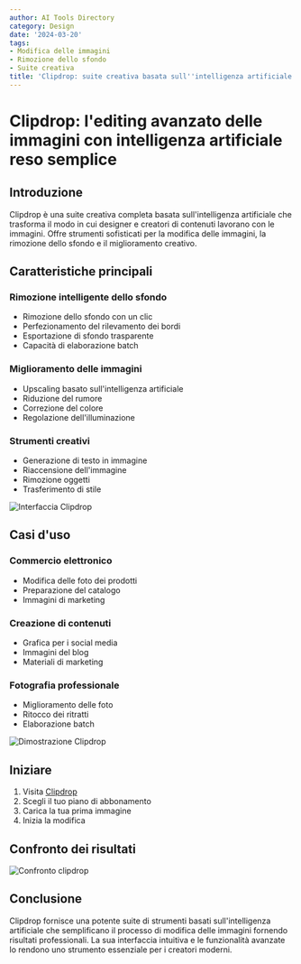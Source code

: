 ```yaml
---
author: AI Tools Directory
category: Design
date: '2024-03-20'
tags:
- Modifica delle immagini
- Rimozione dello sfondo
- Suite creativa
title: 'Clipdrop: suite creativa basata sull''intelligenza artificiale'
---
```


# Clipdrop: l'editing avanzato delle immagini con intelligenza artificiale reso semplice

## Introduzione

Clipdrop è una suite creativa completa basata sull'intelligenza artificiale che trasforma il modo in cui designer e creatori di contenuti lavorano con le immagini. Offre strumenti sofisticati per la modifica delle immagini, la rimozione dello sfondo e il miglioramento creativo.

## Caratteristiche principali

### Rimozione intelligente dello sfondo
- Rimozione dello sfondo con un clic
- Perfezionamento del rilevamento dei bordi
- Esportazione di sfondo trasparente
- Capacità di elaborazione batch

### Miglioramento delle immagini
- Upscaling basato sull'intelligenza artificiale
- Riduzione del rumore
- Correzione del colore
- Regolazione dell'illuminazione

### Strumenti creativi
- Generazione di testo in immagine
- Riaccensione dell'immagine
- Rimozione oggetti
- Trasferimento di stile

![Interfaccia Clipdrop](/imgs/clipdrop/interface.jpg)

## Casi d'uso

### Commercio elettronico
- Modifica delle foto dei prodotti
- Preparazione del catalogo
- Immagini di marketing

### Creazione di contenuti
- Grafica per i social media
- Immagini del blog
- Materiali di marketing

### Fotografia professionale
- Miglioramento delle foto
- Ritocco dei ritratti
- Elaborazione batch

![Dimostrazione Clipdrop](/imgs/clipdrop/demo.jpg)

## Iniziare

1. Visita [Clipdrop](https://clipdrop.co)
2. Scegli il tuo piano di abbonamento
3. Carica la tua prima immagine
4. Inizia la modifica

## Confronto dei risultati

![Confronto clipdrop](/imgs/clipdrop/comparison.jpg)

## Conclusione

Clipdrop fornisce una potente suite di strumenti basati sull'intelligenza artificiale che semplificano il processo di modifica delle immagini fornendo risultati professionali. La sua interfaccia intuitiva e le funzionalità avanzate lo rendono uno strumento essenziale per i creatori moderni.